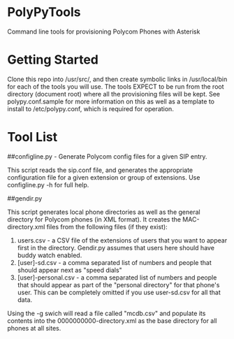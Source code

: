 # PolyPyTools
Command line tools for provisioning Polycom Phones with Asterisk

# Getting Started

Clone this repo into /usr/src/, and then create symbolic links in /usr/local/bin for each of the tools you will use. The tools EXPECT to be run from the root directory (document root) where all the provisioning files will be kept. See polypy.conf.sample for more information on this as well as a template to install to /etc/polypy.conf, which is required for operation.

# Tool List
##configline.py - Generate Polycom config files for a given SIP entry.

This script reads the sip.conf file, and generates the appropriate configuration file for a given extension or group of extensions. Use configline.py -h for full help.

##gendir.py

This script generates local phone directories as well as the general directory for Polycom phones (in XML format). It creates the MAC-directory.xml files from the following files (if they exist):
1. users.csv - a CSV file of the extensions of users that you want to appear first in the directory. Gendir.py assumes that users here should have buddy watch enabled.
2. [user]-sd.csv - a comma separated list of numbers and people that should appear next as "speed dials"
3. [user]-personal.csv - a comma separated list of numbers and people that should appear as part of the "personal directory" for that phone's user. This can be completely omitted if you use user-sd.csv for all that data.

Using the -g swich will read a file called "mcdb.csv" and populate its contents into the 0000000000-directory.xml as the base directory for all phones at all sites.
